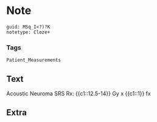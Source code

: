 # Note
```
guid: MSq_I<?)?K
notetype: Cloze+
```

### Tags
```
Patient_Measurements
```

## Text
Acoustic Neuroma SRS Rx: {{c1::12.5-14}} Gy x {{c1::1}} fx

## Extra

